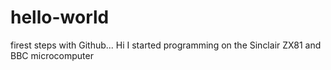 # hello-world
firest steps with Github...
Hi I started programming on the Sinclair ZX81 and BBC microcomputer
